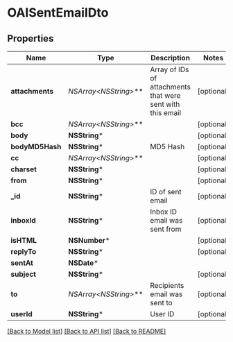 # OAISentEmailDto

## Properties
Name | Type | Description | Notes
------------ | ------------- | ------------- | -------------
**attachments** | **NSArray&lt;NSString*&gt;*** | Array of IDs of attachments that were sent with this email | [optional] 
**bcc** | **NSArray&lt;NSString*&gt;*** |  | [optional] 
**body** | **NSString*** |  | [optional] 
**bodyMD5Hash** | **NSString*** | MD5 Hash | [optional] 
**cc** | **NSArray&lt;NSString*&gt;*** |  | [optional] 
**charset** | **NSString*** |  | [optional] 
**from** | **NSString*** |  | [optional] 
**_id** | **NSString*** | ID of sent email | [optional] 
**inboxId** | **NSString*** | Inbox ID email was sent from | [optional] 
**isHTML** | **NSNumber*** |  | [optional] 
**replyTo** | **NSString*** |  | [optional] 
**sentAt** | **NSDate*** |  | 
**subject** | **NSString*** |  | [optional] 
**to** | **NSArray&lt;NSString*&gt;*** | Recipients email was sent to | [optional] 
**userId** | **NSString*** | User ID | [optional] 

[[Back to Model list]](../README.md#documentation-for-models) [[Back to API list]](../README.md#documentation-for-api-endpoints) [[Back to README]](../README.md)



